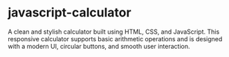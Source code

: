 # javascript-calculator
A clean and stylish calculator built using HTML, CSS, and JavaScript. This responsive calculator supports basic arithmetic operations and is designed with a modern UI, circular buttons, and smooth user interaction.
